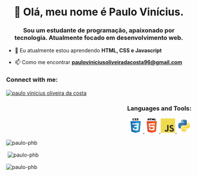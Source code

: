 <h1 align="center">👋 Olá, meu nome é Paulo Vinícius.</h1>
<h3 align="center">Sou um estudante de programação, apaixonado por tecnologia. Atualmente focado em desenvolvimento web.</h3>

- 🌱 Eu atualmente estou aprendendo **HTML, CSS e Javascript**

- 📫 Como me encontrar **pauloviniciusoliveiradacosta96@gmail.com**

<h3 align="left">Connect with me:</h3>
<p align="left">
<a href="https://linkedin.com/in/paulo vinícius oliveira da costa" target="blank"><img align="center" src="https://raw.githubusercontent.com/rahuldkjain/github-profile-readme-generator/master/src/images/icons/Social/linked-in-alt.svg" alt="paulo vinícius oliveira da costa" height="30" width="40" /></a>
</p>

<h3 align="right">Languages and Tools:</h3>
<p align="right"> <a href="https://www.w3schools.com/css/" target="_blank" rel="noreferrer"> <img src="https://raw.githubusercontent.com/devicons/devicon/master/icons/css3/css3-original-wordmark.svg" alt="css3" width="40" height="40"/> </a> <a href="https://www.w3.org/html/" target="_blank" rel="noreferrer"> <img src="https://raw.githubusercontent.com/devicons/devicon/master/icons/html5/html5-original-wordmark.svg" alt="html5" width="40" height="40"/> </a> <a href="https://developer.mozilla.org/en-US/docs/Web/JavaScript" target="_blank" rel="noreferrer"> <img src="https://raw.githubusercontent.com/devicons/devicon/master/icons/javascript/javascript-original.svg" alt="javascript" width="40" height="40"/> </a> <a href="https://www.python.org" target="_blank" rel="noreferrer"> <img src="https://raw.githubusercontent.com/devicons/devicon/master/icons/python/python-original.svg" alt="python" width="40" height="40"/> </a> </p>

<p><img align="center" src="https://github-readme-stats.vercel.app/api/top-langs?username=paulo-phb&show_icons=true&locale=en&layout=compact" alt="paulo-phb" /></p>

<p>&nbsp;<img align="center" src="https://github-readme-stats.vercel.app/api?username=paulo-phb&show_icons=true&locale=en" alt="paulo-phb" /></p>

<p><img align="center" src="https://github-readme-streak-stats.herokuapp.com/?user=paulo-phb&" alt="paulo-phb" /></p>
